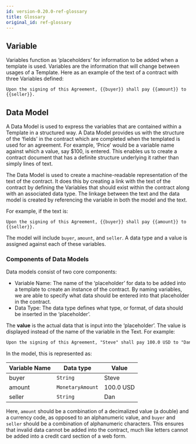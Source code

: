```yaml
---
id: version-0.20.0-ref-glossary
title: Glossary
original_id: ref-glossary
---
```


## Variable

Variables function as ‘placeholders’ for information to be added when a template is used. Variables are the information that will change between usages of a Template. Here as an example of the text of a contract with three Variables defined:

```
Upon the signing of this Agreement, {{buyer}} shall pay {{amount}} to {{seller}}.
```

## Data Model

A Data Model is used to express the variables that are contained within a Template in a structured way. A Data Model provides us with the structure of the ‘fields’ in the contract which are completed when the templated is used for an agreement. For example, ‘Price’ would be a variable name against which a value, say $100, is entered. This enables us to create a contract document that has a definite structure underlying it rather than simply lines of text.

The Data Model is used to create a machine-readable representation of the text of the contract. It does this by creating a link with the text of the contract by defining the Variables that should exist within the contract along with an associated data type. The linkage between the text and the data model is created by referencing the variable in both the model and the text.


For example, if the text is:
```
Upon the signing of this Agreement, {{buyer}} shall pay {{amount}} to {{seller}}.
```

The model will include `buyer`, `amount`, and `seller`. A data type and a value is assigned against each of these variables.

### Components of Data Models

Data models consist of two core components:

- Variable Name: The name of the ‘placeholder’ for data to be added into a template to create an instance of the contract. By naming variables, we are able to specify what data should be entered into that placeholder in the contract.
- Data Type: The data type defines what type, or format, of data should be inserted in the ‘placeholder’.


The **value** is the actual data that is input into the ‘placeholder’. The value is displayed instead of the name of the variable in the Text. For example:

```md
Upon the signing of this Agreement, "Steve" shall pay 100.0 USD to "Dan".
```

In the model, this is represented as:

  | Variable Name | Data type | Value |
  |---------------|-----------|-------|
  | buyer  | `String` | Steve |
  | amount | `MonetaryAmount` | 100.0 USD |
  | seller | `String` | Dan |

 Here, `amount` should be a combination of a decimalized value (a double) and a currency code, as opposed to an alphanumeric value, and `buyer` and `seller` should be a combination of alphanumeric characters. This ensures that invalid data cannot be added into the contract, much like letters cannot be added into a credit card section of a web form.
